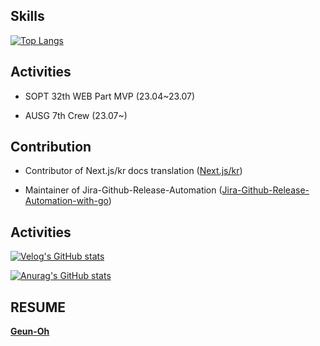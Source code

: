 ## Skills

[![Top Langs](https://github-readme-stats.vercel.app/api/top-langs/?username=Geun-Oh&langs_count=10&layout=compact&theme=cobalt)](https://github.com/Geun-Oh/Geun-Oh)

## Activities

- SOPT 32th WEB Part MVP (23.04~23.07)

- AUSG 7th Crew (23.07~)

## Contribution

- Contributor of Next.js/kr docs translation ([Next.js/kr](https://github.com/Nextjs-kr))

- Maintainer of Jira-Github-Release-Automation ([Jira-Github-Release-Automation-with-go](https://github.com/marketplace/actions/jira-github-release-automation-with-go))

## Activities

[![Velog's GitHub stats](https://velog-readme-2.vercel.app/api/badge-stats?color=dark&name=kandy1002)](https://velog.io/@kandy1002)

[![Anurag's GitHub stats](https://github-readme-stats.vercel.app/api?username=Geun-Oh&theme=cobalt)](https://github.com/anuraghazra/github-readme-stats)

## RESUME

 **[Geun-Oh](https://my.surfit.io/w/1372353382)**

<!---### Algorithm Problem Solving (at BOJ, with python & javascript)

[![Solved.ac Profile](http://mazassumnida.wtf/api/v2/generate_badge?boj=kandy1002)](https://solved.ac/kandy1002/)--->

<!---
Geun-Oh/Geun-Oh is a ✨ special ✨ repository because its `README.md` (this file) appears on your GitHub profile.
You can click the Preview link to take a look at your changes.
--->

